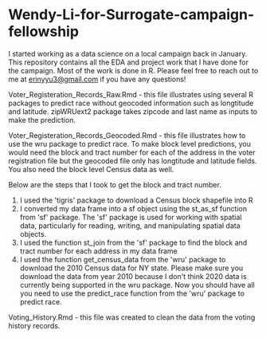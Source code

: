 # Wendy-Li-for-Surrogate-campaign-fellowship

I started working as a data science on a local campaign back in January. This repository contains all the EDA and project work that I have done for the campaign. Most of the work is done in R. Please feel free to reach out to me at erinyyu3@gmail.com if you have any questions!

Voter_Registeration_Records_Raw.Rmd - this file illustrates using several R packages to predict race without geocoded information such as longtitude and latitude. zipWRUext2 package takes zipcode and last name as inputs to make the prediction.

Voter_Registeration_Records_Geocoded.Rmd - this file illustrates how to use the wru package to predict race. To make block level predictions, you would need the block and tract number for each of the address in the voter registration file but the geocoded file only has longtitude and latitude fields. You also need the block level Census data as well. 

Below are the steps that I took to get the block and tract number.
1) I used the 'tigris' package to download a Census block shapefile into R
2) I converted my data frame into a sf object using the st_as_sf function from 'sf' package. The 'sf' package is used for working with spatial data, particularly for reading, writing, and manipulating spatial data objects.
3) I used the function st_join from the 'sf' package to find the block and tract number for each address in my data frame
4) I used the function get_census_data from the 'wru' package to download the 2010 Census data for NY state. Please make sure you download the data from year 2010 because I don't think 2020 data is currently being supported in the wru package. Now you should have all you need to use the predict_race function from the 'wru' package to predict race.

Voting_History.Rmd - this file was created to clean the data from the voting history records. 
